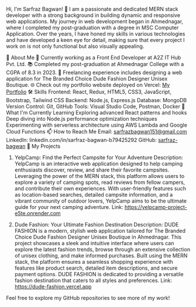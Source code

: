 Hi, I'm Sarfraz Bagwan! 👋
I am a passionate and dedicated MERN stack developer with a strong background in building dynamic and responsive web applications. 
My journey in web development began in Ahmednagar, where I completed my post-graduation with a degree in MSC Computer Application.
Over the years, I have honed my skills in various technologies and have developed a keen eye for detail, 
making sure that every project I work on is not only functional but also visually appealing.

🚀 About Me
💼 Currently working as a Front End Developer at A2Z IT Hub Pvt. Ltd.
📚 Completed my post-graduation at Ahmednagar College with a CGPA of 8.3 in 2023.
🌟 Freelancing experience includes designing a web application for The Branded Choice Dude Fashion Designer Unisex Boutique.
🌐 Check out my portfolio website deployed on Vercel: [My Portfolio](https://sarfraz-mern-portfolio.vercel.app/)
🛠 Skills
Frontend: React, Redux, HTML5, CSS3, JavaScript, Bootstrap, Tailwind CSS
Backend: Node.js, Express.js
Database: MongoDB
Version Control: Git, GitHub
Tools: Visual Studio Code, Postman, Docker
🌱 What I'm Currently Learning
Exploring advanced React patterns and hooks
Deep diving into Node.js performance optimization techniques
Experimenting with serverless architecture using AWS Lambda and Google Cloud Functions
📫 How to Reach Me
Email: sarfrazbagwan151@gmail.com
LinkedIn: linkedin.com/in/sarfraz-bagwan-b79425292
GitHub: [sarfraz-bagwan](https://github.com/ImBsarfraz)
📝 My Projects
1. YelpCamp: Find the Perfect Campsite for Your Adventure
Description: YelpCamp is an interactive web application designed to help camping enthusiasts discover,
review, and share their favorite campsites. Leveraging the power of the MERN stack,
this platform allows users to explore a variety of camping spots, read reviews from fellow campers,
and contribute their own experiences. With user-friendly features such as location-based searches,
detailed campsite information, and a vibrant community of outdoor lovers,
YelpCamp aims to be the ultimate guide for your next camping adventure.
Link: https://yelpcamp-project-e5te.onrender.com 

2. Dude Fashion: Your Ultimate Fashion Destination
Description: DUDE FASHION is a modern, stylish web application tailored for
The Branded Choice Dude Fashion Designer Unisex Boutique in Ahmednagar.
 This project showcases a sleek and intuitive interface where users can explore the latest fashion trends,
 browse through an extensive collection of unisex clothing, and make informed purchases.
Built using the MERN stack, the platform ensures a seamless shopping experience with features like product search,
detailed item descriptions, and secure payment options.
DUDE FASHION is dedicated to providing a versatile fashion destination that caters to all styles and preferences.
Link: https://dude-fashion.vercel.app

Feel free to explore my GitHub repositories to see more of my work!
